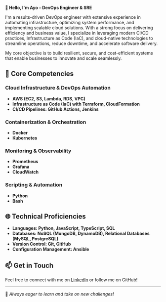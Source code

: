 **👋 Hello, I'm Ayo – DevOps Engineer & SRE**

I'm a results-driven DevOps engineer with extensive experience in automating infrastructure, optimizing system performance, and implementing scalable cloud solutions. With a strong focus on delivering efficiency and business value, I specialize in leveraging modern CI/CD practices, Infrastructure as Code (IaC), and cloud-native technologies to streamline operations, reduce downtime, and accelerate software delivery.

My core objective is to build resilient, secure, and cost-efficient systems that enable businesses to innovate and scale seamlessly.

## 🚀 Core Competencies

### Cloud Infrastructure & DevOps Automation
- **AWS (EC2, S3, Lambda, RDS, VPC)**
- **Infrastructure as Code (IaC) with Terraform, CloudFormation**
- **CI/CD Pipelines: GitHub Actions, Jenkins**

### Containerization & Orchestration
- **Docker**
- **Kubernetes**

### Monitoring & Observability
- **Prometheus**
- **Grafana**
- **CloudWatch**

### Scripting & Automation
- **Python**
- **Bash**

## 🌐 Technical Proficiencies
- **Languages: Python, JavaScript, TypeScript, SQL**
- **Databases: NoSQL (MongoDB, DynamoDB), Relational Databases (MySQL, PostgreSQL)**
- **Version Control: Git, GitHub**
- **Configuration Management: Ansible**

## 📫 Get in Touch
Feel free to connect with me on [LinkedIn](https://www.linkedin.com/in/ayomipo-oluyemi1/) or follow me on GitHub!

---

🌟 *Always eager to learn and take on new challenges!*
<!---
Ayophillips/Ayophillips is a ✨ special ✨ repository because its `README.md` (this file) appears on your GitHub profile.
You can click the Preview link to take a look at your changes.
--->
